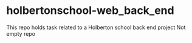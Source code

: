 # holbertonschool-web_back_end
This repo holds task related to a Holberton school back end project
Not empty repo
